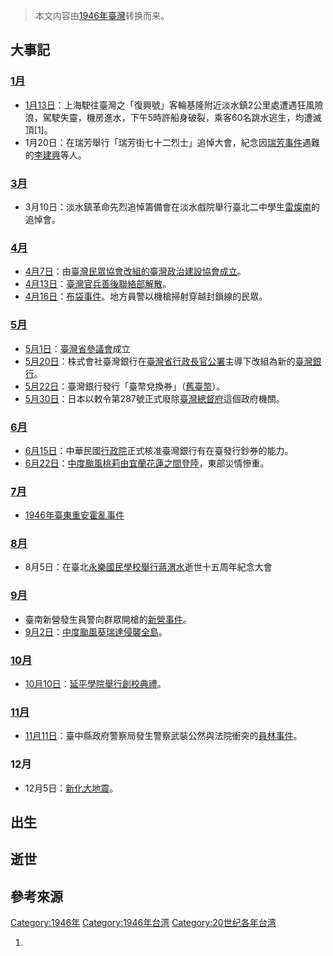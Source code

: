 > 本文内容由[1946年臺灣](https://zh.wikipedia.org/wiki/1946年臺灣)转换而来。


## 大事記

### [1月](https://zh.wikipedia.org/wiki/1月 "wikilink")

  - [1月13日](../Page/1月13日.md "wikilink")：上海駛往臺灣之「復興號」客輪基隆附近淡水鎮2公里處遭遇狂風險浪，駕駛失靈，機房進水，下午5時許船身破裂，乘客60名跳水逃生，均遭滅頂\[1\]。
  - 1月20日：在瑞芳舉行「瑞芳街七十二烈士」追悼大會，紀念因[瑞芳事件](../Page/瑞芳事件.md "wikilink")遇難的[李建興](../Page/李建興.md "wikilink")等人。

### [3月](../Page/3月.md "wikilink")

  - 3月10日：淡水鎮革命先烈追悼籌備會在淡水戲院舉行臺北二中學生[雷燦南](../Page/雷燦南.md "wikilink")的追悼會。

### [4月](../Page/4月.md "wikilink")

  - [4月7日](../Page/4月7日.md "wikilink")：由[臺灣民眾協會改組的](https://zh.wikipedia.org/wiki/臺灣民眾協會 "wikilink")[臺灣政治建設協會成立](https://zh.wikipedia.org/wiki/臺灣政治建設協會 "wikilink")。
  - [4月13日](../Page/4月13日.md "wikilink")：[臺灣官兵善後聯絡部解散](https://zh.wikipedia.org/wiki/臺灣官兵善後聯絡部 "wikilink")。
  - [4月16日](../Page/4月16日.md "wikilink")：[布袋事件](../Page/布袋事件.md "wikilink")。地方員警以機槍掃射穿越封鎖線的民眾。

### [5月](../Page/5月.md "wikilink")

  - [5月1日](../Page/5月1日.md "wikilink")：[臺灣省參議會](../Page/臺灣省參議會.md "wikilink")成立
  - [5月20日](../Page/5月20日.md "wikilink")：株式會社臺灣銀行在[臺灣省行政長官公署](../Page/臺灣省行政長官公署.md "wikilink")主導下改組為新的[臺灣銀行](../Page/臺灣銀行.md "wikilink")。
  - [5月22日](../Page/5月22日.md "wikilink")：臺灣銀行發行「臺幣兌換券」（[舊臺幣](../Page/舊臺幣.md "wikilink")）。
  - [5月30日](../Page/5月30日.md "wikilink")：日本以敕令第287號正式廢除[臺灣總督府](../Page/臺灣總督府.md "wikilink")這個政府機關。

### [6月](https://zh.wikipedia.org/wiki/6月 "wikilink")

  - [6月15日](../Page/6月15日.md "wikilink")：中華民國[行政院](../Page/行政院.md "wikilink")正式核准臺灣銀行有在臺發行鈔券的能力。
  - [6月22日](../Page/6月22日.md "wikilink")：[中度颱風桃莉由宜蘭花蓮之間登陸](https://zh.wikipedia.org/wiki/中度颱風桃莉 "wikilink")，東部災情慘重。

### [7月](https://zh.wikipedia.org/wiki/7月 "wikilink")

  - [1946年臺東重安霍亂事件](../Page/1946年臺東重安霍亂事件.md "wikilink")

### [8月](../Page/8月.md "wikilink")

  - 8月5日：在臺北[永樂國民學校舉行](../Page/臺北市大同區永樂國民小學.md "wikilink")[蔣渭水](../Page/蔣渭水.md "wikilink")逝世十五周年紀念大會

### [9月](../Page/9月.md "wikilink")

  - 臺南新營發生員警向群眾開槍的[新營事件](../Page/新營事件.md "wikilink")。
  - [9月2日](../Page/9月2日.md "wikilink")：[中度颱風葵瑞達侵襲全島](https://zh.wikipedia.org/wiki/中度颱風葵瑞達 "wikilink")。

### [10月](../Page/10月.md "wikilink")

  - [10月10日](../Page/10月10日.md "wikilink")：[延平學院舉行創校典禮](../Page/臺北市私立延平高級中學.md "wikilink")。

### [11月](../Page/11月.md "wikilink")

  - [11月11日](../Page/11月11日.md "wikilink")：臺中縣政府警察局發生警察武裝公然與法院衝突的[員林事件](../Page/員林事件.md "wikilink")。

### 12月

  - 12月5日：[新化大地震](https://zh.wikipedia.org/wiki/新化大地震 "wikilink")。

## 出生

## 逝世

## 參考來源

[Category:1946年](https://zh.wikipedia.org/wiki/Category:1946年 "wikilink") [Category:1946年台湾](https://zh.wikipedia.org/wiki/Category:1946年台湾 "wikilink") [Category:20世纪各年台湾](https://zh.wikipedia.org/wiki/Category:20世纪各年台湾 "wikilink")

1.
